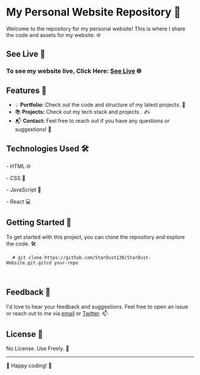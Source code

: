  <h1>My Personal Website Repository 👋</h1>
    <p>Welcome to the repository for my personal website! This is where I share the code and assets for my website. 🌐</p>
    <h2>See Live 🔗</h2>
    <h3> <p>To see my website live, Click Here: <a href="https://stardust130.netlify.app/" target="_blank">See Live</a> 🌐</p></h3>




  <h2>Features 🚀</h2>
    <ul>
        <li>💡 <strong>Portfolio:</strong> Check out the code and structure of my latest projects. 📂</li>
        <li>📚 <strong>Projects:</strong> Check out my tech stack and projects . ✍️</li>
        <li>📬 <strong>Contact:</strong> Feel free to reach out if you have any questions or suggestions! 📮</li>
    </ul>

  <h2>Technologies Used 🛠️</h2>
    <p>- HTML 🌐</p>
    <p>- CSS 🎨</p>
    <p>- JavaScript 🚀</p>
    <p>- React 💻</p>

  

  <h2>Getting Started 🚀</h2>
    <p>To get started with this project, you can clone the repository and explore the code. 🛠️</p>
    <pre>
  <code># git clone https://github.com/StarDust130/StarDust-Website.git.gitcd your-repo
        </code>
    </pre>



  <h2>Feedback 💌</h2>
    <p>I'd love to hear your feedback and suggestions. Feel free to open an issue or reach out to me via <a href="mailto:csyadav0513@email.com">email</a> or <a href="https://twitter.com/@csyadav130">Twitter</a>. 📫</p>

  <h2>License 📝</h2>
    <p>No License. Use Freely. 📜</p>

   <hr>

  <p>🚀 Happy coding! 🚀</p>
